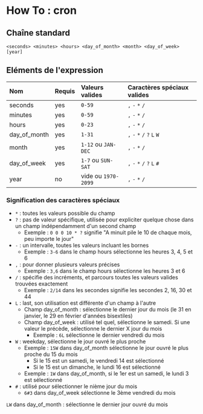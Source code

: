 # How To : cron

## Chaîne standard

`<seconds> <minutes> <hours> <day_of_month> <month> <day_of_week> [year]`

## Eléments de l'expression
|Nom|Requis|Valeurs valides|Caractères spéciaux valides|
|:---|:---|:---|:---|
|seconds|yes|`0-59`|`,` `-` `*` `/`|
|minutes|yes|`0-59`|`,` `-` `*` `/`|
|hours|yes|`0-23`|`,` `-` `*` `/`|
|day_of_month|yes|`1-31`|`,` `-` `*` `/` `?` `L` `W`|
|month|yes|`1-12` ou `JAN-DEC`|`,` `-` `*` `/`|
|day_of_week|yes|`1-7` ou `SUN-SAT`|`,` `-` `*` `/` `?` `L` `#`|
|year|no|vide ou `1970-2099`|`,` `-` `*` `/`|

### Signification des caractères spéciaux

* `*` : toutes les valeurs possible du champ
* `?` : pas de valeur spécifique, utilisée pour expliciter quelque chose dans un champ indépendamment d'un second champ
  * Exemple : `0 0 0 10 * ?` signifie "A minuit pile le 10 de chaque mois, peu importe le jour"
* `-` : un intervalle, toutes les valeurs incluant les bornes
  * Exemple : `3-6` dans le champ hours sélectionne les heures 3, 4, 5 et 6
* `,` : pour donner plusieurs valeurs précises
  * Exemple : `3,6` dans le champ hours sélectionne les heures 3 et 6
* `/` : spécifie des incréments, et parcours toutes les valeurs valides trouvées exactement
  * Exemple : `2/14` dans les secondes signifie les secondes 2, 16, 30 et 44
* `L` : last, son utilisation est différente d'un champ à l'autre
  * Champ day_of_month : sélectionne le dernier jour du mois (le 31 en janvier, le 29 en février d'années bisextiles)
  * Champ day_of_week : utilisé tel quel, sélectionne le samedi. Si une valeur le précède, sélectionne le dernier X jour du mois
    * Exemple : `6L` sélectionne le dernier vendredi du mois
* `W` : weekday, sélectionne le jour ouvré le plus proche
  * Exemple : `15W` dans day_of_month sélectionne le jour ouvré le plus proche du 15 du mois
    * Si le 15 est un samedi, le vendredi 14 est sélectionné
    * Si le 15 est un dimanche, le lundi 16 est sélectionné
  * Exemple : `1W` dans day_of_month, si le 1er est un samedi, le lundi 3 est sélectionné
* `#` : utilisé pour sélectionner le nième jour du mois
  * `6#3` dans day_of_week sélectionne le 3ème vendredi du mois

`LW` dans day_of_month : sélectionne le dernier jour ouvré du mois